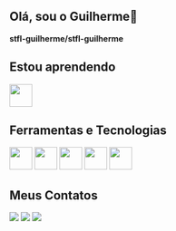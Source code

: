 ## Olá, sou o Guilherme👋

**stfl-guilherme/stfl-guilherme**

## **Estou aprendendo**
<img loading="lazy" src="https://cdn.jsdelivr.net/gh/devicons/devicon/icons/linux/linux-original.svg" width="40" height="40"/>

## **Ferramentas e Tecnologias**
<img src="https://cdn.jsdelivr.net/gh/devicons/devicon@latest/icons/photoshop/photoshop-original.svg" width="40" height="40"/>  <img src="https://cdn.jsdelivr.net/gh/devicons/devicon@latest/icons/premierepro/premierepro-original.svg" width="40" height="40"/>  <img src="https://cdn.jsdelivr.net/gh/devicons/devicon@latest/icons/aftereffects/aftereffects-original.svg" width="40" height="40"/>  <img src="https://cdn.jsdelivr.net/gh/devicons/devicon@latest/icons/python/python-original.svg" width="40" height="40"/>  <img src="https://cdn.jsdelivr.net/gh/devicons/devicon@latest/icons/vscode/vscode-original.svg" width="40" height="40"/>


## **Meus Contatos**
<div>
<a href="https://instagram.com/stfl_guilherme" target="_blank"><img loading="lazy" src="https://img.shields.io/badge/-Instagram-%23E4405F?style=for-the-badge&logo=instagram&logoColor=white" target="_blank"></a>
<a href = "mailto:stefanelloguilherme12@gmail.com"><img loading="lazy" src="https://img.shields.io/badge/Gmail-D14836?style=for-the-badge&logo=gmail&logoColor=white" target="_blank"></a>
<a href="https://www.linkedin.com/in/guilherme-stefanello-913509368" target="_blank"><img loading="lazy" src="https://img.shields.io/badge/-LinkedIn-%230077B5?style=for-the-badge&logo=linkedin&logoColor=white" target="_blank"></a>   
</div>
